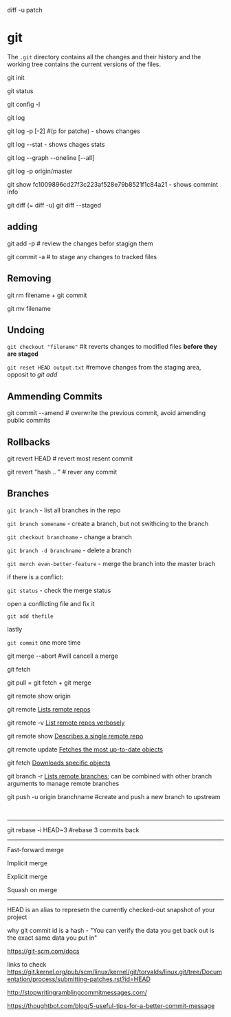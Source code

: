 
diff -u
patch

# git
The `.git` directory contains all the changes and their history and the working tree contains the current versions of the files.


git init

git status


git config -l

git log

git log -p [-2] #(p for patche) - shows changes

git log --stat - shows chages stats

git log --graph --oneline [--all]

git log -p origin/master

git show fc1009896cd27f3c223af528e79b8521f1c84a21 - shows commint info

git diff  (= diff -u)
git diff --staged


## adding
git add -p # review the changes befor stagign them

git commit -a # to stage any changes to tracked files

## Removing

git rm filename + git commit

git mv filename

## Undoing

`git checkout "filename"` #it reverts changes to modified files **before they are staged**


`git reset HEAD output.txt` #remove changes from the staging area, opposit to *git add* 


## Ammending Commits

git commit --amend # overwrite the previous commit, avoid amending public commits

## Rollbacks

git revert HEAD # revert most resent commit

git revert "hash .. " # rever any commit

## Branches

`git branch` - list all branches in the repo

`git branch somename` - create a branch, but not swithcing to the branch

`git checkout branchname` - change a branch 

`git branch -d branchname` - delete a branch

`git merch even-better-feature` - merge the branch into the master brach

if there is a conflict:

`git status` - check the merge status

open a conflicting file and fix it

`git add thefile`

lastly

`git commit` one more time


git merge --abort #will cancell a merge


git fetch 

git pull = git fetch + git merge

git remote show origin


git remote [Lists remote repos](https://git-scm.com/docs/git-remote)

git remote -v [List remote repos verbosely](https://git-scm.com/docs/git-remote#Documentation/git-remote.txt--v)

git remote show <name> [Describes a single remote repo](https://git-scm.com/docs/git-remote#Documentation/git-remote.txt-emshowem)

git remote update [Fetches the most up-to-date objects](https://git-scm.com/docs/git-remote#Documentation/git-remote.txt-emupdateem)

git fetch [Downloads specific objects](https://git-scm.com/docs/git-fetch)

git branch -r [Lists remote branches](https://git-scm.com/docs/git-branch#Documentation/git-branch.txt--r); can be combined with other branch arguments to manage remote branches

git push -u origin branchname #create and push a new branch to upstream

<br>

---
git rebase -i HEAD~3 #rebase 3 commits back 

---

Fast-forward merge

Implicit merge

Explicit merge

Squash on merge

---
HEAD is an alias to represetn the currently checked-out snapshot of your project

why git commit id is a hash - "You can verify the data you get back out is the exact same data you put in"

https://git-scm.com/docs

links to check
https://git.kernel.org/pub/scm/linux/kernel/git/torvalds/linux.git/tree/Documentation/process/submitting-patches.rst?id=HEAD

http://stopwritingramblingcommitmessages.com/

https://thoughtbot.com/blog/5-useful-tips-for-a-better-commit-message




